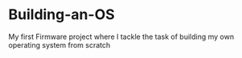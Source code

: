 # Building-an-OS
My first Firmware project where I tackle the task of building my own operating system from scratch
